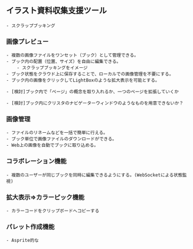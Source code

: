 ## イラスト資料収集支援ツール
    - スクラップブッキング

### 画像プレビュー
    - 複数の画像ファイルをワンセット（ブック）として管理できる。
    - ブック内の配置（位置、サイズ）を自由に編集できる。
        - スクラップブッキングをイメージ
    - ブック状態をクラウド上に保存することで、ローカルでの画像管理を不要にする。
    - ブック内の画像をクリックしてLightBoxのような拡大表示を可能とする。

    - [検討]ブック内で「ページ」の概念を取り入れるか、一つのページを拡張していくか

    - [検討]ブック内にクリスタのナビゲーターウィンドウのようなものを用意できないか？

### 画像管理
    - ファイルのリネームなどを一括で簡単に行える。
    - ブック単位で画像ファイルのダウンロードができる。
    - Web上の画像を自動でブックに取り込める。

### コラボレーション機能
    - 複数のユーザーが同じブックを同時に編集できるようにする。(WebSocketによる状態監視)

### 拡大表示⇒カラーピック機能
    - カラーコードをクリップボードへコピーする

### パレット作成機能
    - Asprite的な
